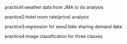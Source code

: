 practice1:weather data from JMA to do analysis

practice2:hotel room rate(price) analysis

practice3:regression for seoul bike sharing demand data

practice4:image classification for three classes
